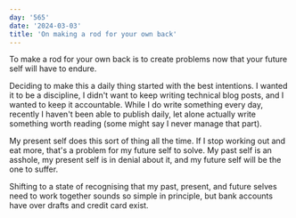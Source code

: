 ```yaml
---
day: '565'
date: '2024-03-03'
title: 'On making a rod for your own back'
---
```


To make a rod for your own back is to create problems now that your future self will have to endure.

Deciding to make this a daily thing started with the best intentions. I wanted it to be a discipline, I didn't want to keep writing technical blog posts, and I wanted to keep it accountable. While I do write something every day, recently I haven't been able to publish daily, let alone actually write something worth reading (some might say I never manage that part).

My present self does this sort of thing all the time. If I stop working out and eat more, that's a problem for my future self to solve. My past self is an asshole, my present self is in denial about it, and my future self will be the one to suffer.

Shifting to a state of recognising that my past, present, and future selves need to work together sounds so simple in principle, but bank accounts have over drafts and credit card exist.

